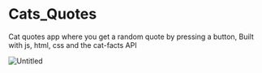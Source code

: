 # Cats_Quotes
Cat quotes app where you get a random quote by pressing a button, Built with js, html, css and the cat-facts API

![Untitled](https://user-images.githubusercontent.com/78149229/121800567-61bf5d00-cc3b-11eb-8592-212b5bd26381.png)
